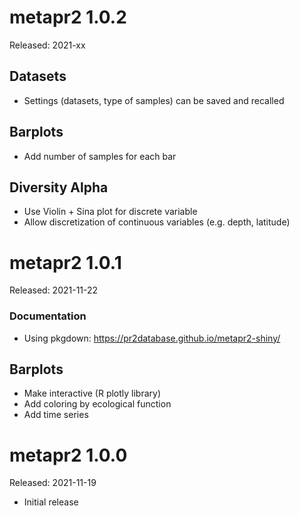 # metapr2 1.0.2

Released: 2021-xx

## Datasets
* Settings (datasets, type of samples) can be saved and recalled

## Barplots
* Add number of samples for each bar

## Diversity Alpha
* Use Violin + Sina plot for discrete variable
* Allow discretization of continuous variables (e.g. depth, latitude)

# metapr2 1.0.1

Released: 2021-11-22

### Documentation 
* Using pkgdown: https://pr2database.github.io/metapr2-shiny/

## Barplots
* Make interactive (R plotly library)
* Add coloring by ecological function
* Add time series

# metapr2 1.0.0

Released: 2021-11-19

* Initial release
